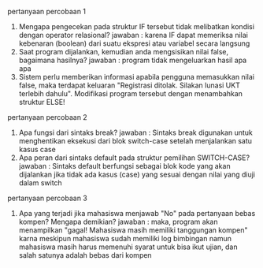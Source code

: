 pertanyaan percobaan 1
1. Mengapa pengecekan pada struktur IF tersebut tidak melibatkan kondisi dengan operator relasional? 
jawaban : karena IF dapat memeriksa nilai kebenaran (boolean) dari suatu ekspresi atau variabel secara langsung
2. Saat program dijalankan, kemudian anda mengsisikan nilai false, bagaimana hasilnya?
jawaban : program tidak mengeluarkan hasil apa apa 
3. Sistem perlu memberikan informasi apabila pengguna memasukkan nilai false, maka terdapat keluaran "Registrasi ditolak. Silakan lunasi UKT terlebih dahulu". Modifikasi program tersebut dengan menambahkan struktur ELSE!

pertanyaan percobaan 2
1. Apa fungsi dari sintaks break?
jawaban : Sintaks break digunakan untuk menghentikan eksekusi dari blok switch-case setelah menjalankan satu kasus case
2. Apa peran dari sintaks default pada struktur pemilihan SWITCH-CASE?
jawaban : Sintaks default berfungsi sebagai blok kode yang akan dijalankan jika tidak ada kasus (case) yang sesuai dengan nilai yang diuji dalam switch

pertanyaan percobaan 3
1. Apa yang terjadi jika mahasiswa menjawab "No" pada pertanyaan bebas kompen? Mengapa demikian?
jawaban : maka, program akan menampilkan "gagal! Mahasiswa masih memiliki tanggungan kompen" karna meskipun mahasiswa sudah memiliki log bimbingan namun mahasiswa masih harus memenuhi syarat untuk bisa ikut ujian, dan salah satunya adalah bebas dari kompen